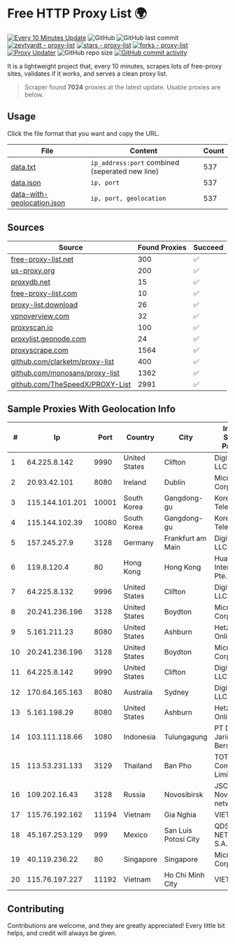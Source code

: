 
# Free HTTP Proxy List 🌍

[![Every 10 Minutes Update](https://github.com/mertguvencli/http-proxy-list/actions/workflows/main.yml/badge.svg?branch=main)](https://github.com/mertguvencli/http-proxy-list/actions/workflows/main.yml)
![GitHub](https://img.shields.io/github/license/mertguvencli/http-proxy-list)
![GitHub last commit](https://img.shields.io/github/last-commit/mertguvencli/http-proxy-list)
[![zevtyardt - proxy-list](https://img.shields.io/static/v1?label=zevtyardt&message=proxy-list&color=blue&logo=github)](https://github.com/zevtyardt/proxy-list "Go to GitHub repo")
[![stars - proxy-list](https://img.shields.io/github/stars/zevtyardt/proxy-list?style=social)](https://github.com/zevtyardt/proxy-list)
[![forks - proxy-list](https://img.shields.io/github/forks/zevtyardt/proxy-list?style=social)](https://github.com/zevtyardt/proxy-list)
[![Proxy Updater](https://github.com/zevtyardt/proxy-list/workflows/Proxy%20Updater/badge.svg)](https://github.com/zevtyardt/proxy-list/actions?query=workflow:"Proxy+Updater")
![GitHub repo size](https://img.shields.io/github/repo-size/zevtyardt/proxy-list)
[![GitHub commit activity](https://img.shields.io/github/commit-activity/m/zevtyardt/proxy-list?logo=commits)](https://github.com/zevtyardt/proxy-list/commits/main)

It is a lightweight project that, every 10 minutes, scrapes lots of free-proxy sites, validates if it works, and serves a clean proxy list.

> Scraper found **7024** proxies at the latest update. Usable proxies are below.

## Usage

Click the file format that you want and copy the URL.

|File|Content|Count|
|----|-------|-----|
|[data.txt](https://raw.githubusercontent.com/mertguvencli/http-proxy-list/main/proxy-list/data.txt)|`ip_address:port` combined (seperated new line)|537|
|[data.json](https://raw.githubusercontent.com/mertguvencli/http-proxy-list/main/proxy-list/data.json)|`ip, port`|537|
|[data-with-geolocation.json](https://raw.githubusercontent.com/mertguvencli/http-proxy-list/main/proxy-list/data-with-geolocation.json)|`ip, port, geolocation`|537|

## Sources

|Source|Found Proxies|Succeed|
|------|-------------|-------|
|[free-proxy-list.net](https://free-proxy-list.net)|300|✅|
|[us-proxy.org](https://www.us-proxy.org)|200|✅|
|[proxydb.net](http://proxydb.net)|15|✅|
|[free-proxy-list.com](https://free-proxy-list.com/?page=&port=&type%5B%5D=http&type%5B%5D=https&up_time=0&search=Search)|10|✅|
|[proxy-list.download](https://www.proxy-list.download/HTTP)|26|✅|
|[vpnoverview.com](https://vpnoverview.com/privacy/anonymous-browsing/free-proxy-servers)|32|✅|
|[proxyscan.io](https://www.proxyscan.io)|100|✅|
|[proxylist.geonode.com](https://proxylist.geonode.com/api/proxy-list?limit=300&page=1&sort_by=lastChecked&sort_type=desc&protocols=http,https)|24|✅|
|[proxyscrape.com](https://api.proxyscrape.com/v2/?request=displayproxies&protocol=http&timeout=10000&country=all&ssl=all&anonymity=all)|1564|✅|
|[github.com/clarketm/proxy-list](https://raw.githubusercontent.com/clarketm/proxy-list/master/proxy-list-raw.txt)|400|✅|
|[github.com/monosans/proxy-list](https://raw.githubusercontent.com/monosans/proxy-list/main/proxies/http.txt)|1362|✅|
|[github.com/TheSpeedX/PROXY-List](https://raw.githubusercontent.com/TheSpeedX/PROXY-List/master/http.txt)|2991|✅|


## Sample Proxies With Geolocation Info

|#|Ip|Port|Country|City|Internet Service Provider|
|-|--|----|-------|----|-------------------------|
|1|64.225.8.142|9990|United States|Clifton|DigitalOcean, LLC|
|2|20.93.42.101|8080|Ireland|Dublin|Microsoft Corporation|
|3|115.144.101.201|10001|South Korea|Gangdong-gu|Korea Telecom|
|4|115.144.102.39|10080|South Korea|Gangdong-gu|Korea Telecom|
|5|157.245.27.9|3128|Germany|Frankfurt am Main|DigitalOcean, LLC|
|6|119.8.120.4|80|Hong Kong|Hong Kong|Huawei International Pte. LTD|
|7|64.225.8.132|9996|United States|Clifton|DigitalOcean, LLC|
|8|20.241.236.196|3128|United States|Boydton|Microsoft Corporation|
|9|5.161.211.23|8080|United States|Ashburn|Hetzner Online GmbH|
|10|20.241.236.196|3128|United States|Boydton|Microsoft Corporation|
|11|64.225.8.142|9990|United States|Clifton|DigitalOcean, LLC|
|12|170.64.165.163|8080|Australia|Sydney|DigitalOcean, LLC|
|13|5.161.198.29|8080|United States|Ashburn|Hetzner Online GmbH|
|14|103.111.118.66|1080|Indonesia|Tulungagung|PT Dimensi Jaringan Bersinar|
|15|113.53.231.133|3129|Thailand|Ban Pho|TOT Public Company Limited|
|16|109.202.16.43|3128|Russia|Novosibirsk|JSC Avantel. Novosibirsk network|
|17|115.76.192.162|11194|Vietnam|Gia Nghia|VIETELGPRS|
|18|45.167.253.129|999|Mexico|San Luis Potosí City|QDS NETWORKS, S.A. DE C.V.|
|19|40.119.236.22|80|Singapore|Singapore|Microsoft Corporation|
|20|115.76.197.227|11192|Vietnam|Ho Chi Minh City|VIETELGPRS|



## Contributing

Contributions are welcome, and they are greatly appreciated! Every
little bit helps, and credit will always be given.

